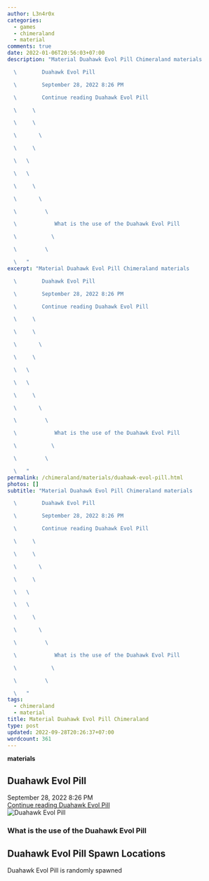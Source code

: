 ```yaml
---
author: L3n4r0x
categories:
  - games
  - chimeraland
  - material
comments: true
date: 2022-01-06T20:56:03+07:00
description: "Material Duahawk Evol Pill Chimeraland materials

  \        Duahawk Evol Pill

  \        September 28, 2022 8:26 PM

  \        Continue reading Duahawk Evol Pill

  \     \ 

  \     \ 

  \       \ 

  \     \ 

  \   \ 

  \   \ 

  \     \ 

  \       \ 

  \         \ 

  \            What is the use of the Duahawk Evol Pill

  \           \ 

  \         \ 

  \   "
excerpt: "Material Duahawk Evol Pill Chimeraland materials

  \        Duahawk Evol Pill

  \        September 28, 2022 8:26 PM

  \        Continue reading Duahawk Evol Pill

  \     \ 

  \     \ 

  \       \ 

  \     \ 

  \   \ 

  \   \ 

  \     \ 

  \       \ 

  \         \ 

  \            What is the use of the Duahawk Evol Pill

  \           \ 

  \         \ 

  \   "
permalink: /chimeraland/materials/duahawk-evol-pill.html
photos: []
subtitle: "Material Duahawk Evol Pill Chimeraland materials

  \        Duahawk Evol Pill

  \        September 28, 2022 8:26 PM

  \        Continue reading Duahawk Evol Pill

  \     \ 

  \     \ 

  \       \ 

  \     \ 

  \   \ 

  \   \ 

  \     \ 

  \       \ 

  \         \ 

  \            What is the use of the Duahawk Evol Pill

  \           \ 

  \         \ 

  \   "
tags:
  - chimeraland
  - material
title: Material Duahawk Evol Pill Chimeraland
type: post
updated: 2022-09-28T20:26:37+07:00
wordcount: 361
---
```


<link
  rel="stylesheet"
  href="https://rawcdn.githack.com/dimaslanjaka/Web-Manajemen/870a349/css/bootstrap-5-3-0-alpha3-wrapper.css"
/>
<section id="bootstrap-wrapper">
  <div data-bs-theme="dark">
    <div
      class="row g-0 border rounded overflow-hidden flex-md-row mb-4 shadow-sm position-relative bg-dark text-light"
    >
      <div class="col p-4 d-flex flex-column position-static">
        <strong class="d-inline-block mb-2 text-success">materials</strong>
        <h2 class="mb-0">Duahawk Evol Pill</h2>
        <div class="mb-1 text-muted">September 28, 2022 8:26 PM</div>
        <a
          href="/chimeraland/materials/duahawk-evol-pill.html"
          class="stretched-link d-none text-primary"
          >Continue reading Duahawk Evol Pill</a
        >
      </div>
      <div class="col-auto d-none d-md-block d-lg-block">
        <img
          src="https://via.placeholder.com/550x50/FFFFFF/000000/?text=Duahawk Evol Pill"
          alt="Duahawk Evol Pill"
        />
      </div>
    </div>
    <div class="row">
      <div class="col-lg-6 col-12 mb-2">
        <div class="card">
          <div class="card-body">
            <h3 class="card-title">What is the use of the Duahawk Evol Pill</h3>
            <div class="card-text"><ul></ul></div>
          </div>
        </div>
      </div>
      <div class="col-lg-6 col-12 mb-2"></div>
      <div class="col-12 mb-2">
        <h2>Duahawk Evol Pill Spawn Locations</h2>
        <p>Duahawk Evol Pill is randomly spawned</p>
      </div>
    </div>
  </div>
</section>